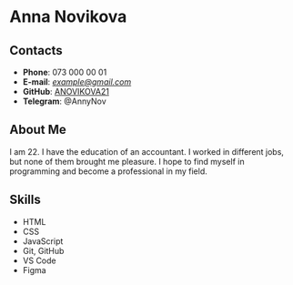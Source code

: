 # **Anna Novikova**
## **Contacts** ##
* **Phone**: 073 000 00 01
* **E-mail**: *example@gmail.com*
* **GitHub**: [ANOVIKOVA21](https://github.com/ANOVIKOVA21)
* **Telegram**: @AnnyNov
## **About Me** ##
I am 22. I have the education of an accountant. I worked in different jobs, but none of them brought me pleasure. I hope to find myself in programming and become a professional in my field.
## **Skills** ##
* HTML
* CSS
* JavaScript
* Git, GitHub
* VS Code
* Figma